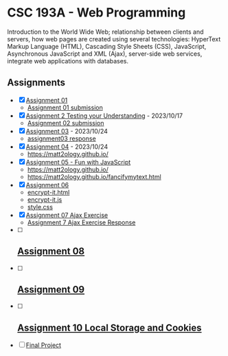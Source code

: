 # CSC 193A - Web Programming

Introduction to the World Wide Web; relationship between clients and servers, how web pages are created using several technologies: HyperText Markup Language (HTML), Cascading Style Sheets (CSS), JavaScript, Asynchronous JavaScript and XML (Ajax), server-side web services, integrate web applications with databases.

## Assignments

- [x] [Assignment 01](01-intro-week/assignment_prompt_01.md)
  - [Assignment 01 submission](01-intro-week/assignment_01_submission.png)
- [x] [Assignment 2 Testing your Understanding](02-css/assignment_02_prompt.pdf) - 2023/10/17
  - [Assignment 02 submission](02-css/assigment02_submission.zip)
- [x] [Assignment 03](03-html-css-questions/assignment_03_prompt.pdf) - 2023/10/24
  - [assignment03 response](03-html-css-questions/assignment03_response.md)
- [x] [Assignment 04](04-javascript/assignment_04_prompt.pdf) - 2023/10/24
  - <https://matt2ology.github.io/>
- [x] [Assignment 05 - Fun with JavaScript](05-asunc-promises-fetch/assignment_05_prompt.pdf)
  - <https://matt2ology.github.io/>
  - <https://matt2ology.github.io/fancifymytext.html>
- [x] [Assignment 06](06-ajax/assignment_06_prompt.pdf)
  - [encrypt-it.html](06-ajax/encrypt-it.html)
  - [encrypt-it.js](06-ajax/encrypt-it.js)
  - [style.css](06-ajax/style.css)
- [x] [Assignment 07 Ajax Exercise](07-node-js/assignment_07_prompt.pdf)
  - [Assignment 7 Ajax Exercise Response](07-node-js/assignment_07_prompt_response.md)
- [ ] [Assignment 08](08-node-js-database/assignment_08_prompt.pdf)
  -
- [ ] [Assignment 09](09-local-storage/assignment_09_prompt.pdf)
  -
- [ ] [Assignment 10 Local Storage and Cookies](10-chrome-extensions/assignment_10_prompt.pdf)
  -
- [ ] [Final Project](final-project/final_project_prompt.pdf)
